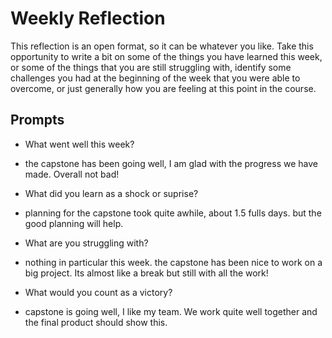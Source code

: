 # Weekly Reflection
This reflection is an open format, so it can be whatever you like. Take this opportunity to write a bit on some of the things you have learned this week, or some of the things that you are still struggling with, identify some challenges you had at the beginning of the week that you were able to overcome, or just generally how you are feeling at this point in the course.

## Prompts
- What went well this week?

- the capstone has been going well, I am glad with the progress we have made. Overall not bad!

- What did you learn as a shock or suprise?

- planning for the capstone took quite awhile, about 1.5 fulls days. but the good planning will help.


- What are you struggling with?

- nothing in particular this week. the capstone has been nice to work on a big project. Its almost like a break but still with all the work!

- What would you count as a victory?

- capstone is going well, I like my team. We work quite well together and the final product should show this.